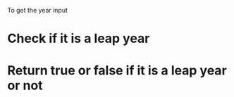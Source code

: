 To get the year input
# Check if it is a leap year
# Return true or false if it is a leap year or not 